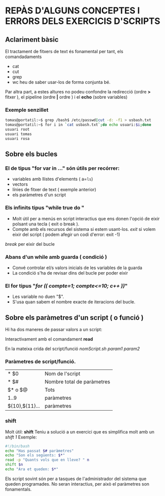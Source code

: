# REPÀS D'ALGUNS CONCEPTES I ERRORS DELS EXERCICIS D'SCRIPTS

## Aclariment bàsic
El tractament de fitxers de text és fonamental per tant, els comandadaments 
* cat
* cut
* grep
* wc
heu de saber usar-los de forma conjunta bé.

Par altra part, a estes altures no podeu confondre la redirecció (ordre **>** fitxer ), el pipeline (ordre **|** ordre )  i el **echo** (sobre variables)

### Exemple senzillet
```bash
tomas@portatil:~$ grep /bash$ /etc/passwd|cut -d: -f1 > usbash.txt
tomas@portatil:~$ for i in `cat usbash.txt`;do echo usuari:$i;done
usuari root
usuari tomas
usuari rosa
```
## Sobre els bucles 
### El de tipus "for var in ..." són útils per recórrer:

* variables amb llistes d'elements ( a=`ls`)
* vectors
* línies de fitxer de text ( exemple anterior)
* els paràmetres d'un script
  
### Els infinits tipus "while true do "
* Molt útil per a menús en script interactius que ens donen l'opció de eixir polsant una tecla ( exit o break ).
 * Compte amb els recursos del sistema si estem usant-los.
*exit* si volem eixir del script ( podem afegir un codi d'error: exit -1)

*break* per eixir del bucle


### Abans d'un while amb guarda ( condició )

* Convé controlar el/s valors inicials de les variables de la guarda
* La condició s'ha de revisar dins del bucle per poder eixir
  
### El for tipus "*for (( compte=1; compte<=10; c++ ))*"
* Les variable no duen "$".
* S'usa quan sabem el nombre exacte de iteracions del bucle.

## Sobre els paràmetres d'un script ( o funció )
Hi ha dos maneres de passar valors a un script:

Interactivament amb el comandament **read**

En la mateixa crida del script/funció *nomScript.sh param1 param2*

### Paràmetres de script/funció.

|||
|---|---|
|* $0| Nom de l'script|
|* $#| Nombre total de paràmetres|
|$* o $@| Tots|
|$1..$9|paràmetres
|\$\{10},${11}... | paràmetres|

### shift 
Molt útil: **shift** Teniu a solució a un exercici que es simplifica molt amb un *shift 1*
Exemple:
```bash
#!/bin/bash
echo "Has passat $# paràmetres"
echo "Son els següents: $*"
read -p "Quants vols que en lleve? " n
shift $n
echo "Ara et queden: $*"
```

Els script sovint són per a tasques de l'administrador del sistema que queden programades. No seran interactius, per això el paràmetres son fonamentals.
